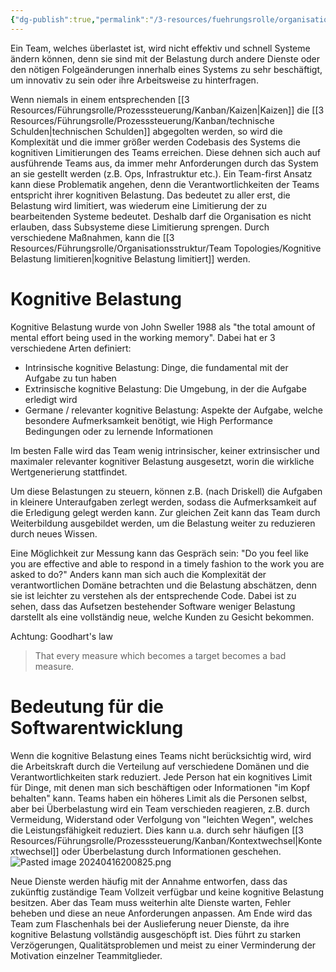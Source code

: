 ```yaml
---
{"dg-publish":true,"permalink":"/3-resources/fuehrungsrolle/organisationsstruktur/team-topologies/kognitive-belastung/","created":"2024-04-28T15:51:42.550+02:00","updated":"2024-04-28T16:55:05.264+02:00"}
---
```



Ein Team, welches überlastet ist, wird nicht effektiv und schnell Systeme ändern können, denn sie sind mit der Belastung durch andere Dienste oder den nötigen Folgeänderungen innerhalb eines Systems zu sehr beschäftigt, um innovativ zu sein oder ihre Arbeitsweise zu hinterfragen.

Wenn niemals in einem entsprechenden [[3 Resources/Führungsrolle/Prozesssteuerung/Kanban/Kaizen\|Kaizen]] die [[3 Resources/Führungsrolle/Prozesssteuerung/Kanban/technische Schulden\|technischen Schulden]] abgegolten werden, so wird die Komplexität und die immer größer werden Codebasis des Systems die kognitiven Limitierungen des Teams erreichen. Diese dehnen sich auch auf ausführende Teams aus, da immer mehr Anforderungen durch das System an sie gestellt werden (z.B. Ops, Infrastruktur etc.).
Ein Team-first Ansatz kann diese Problematik angehen, denn die Verantwortlichkeiten der Teams entspricht ihrer kognitiven Belastung. Das bedeutet zu aller erst, die Belastung wird limitiert, was wiederum eine Limitierung der zu bearbeitenden Systeme bedeutet. Deshalb darf die Organisation es nicht erlauben, dass Subsysteme diese Limitierung sprengen.
Durch verschiedene Maßnahmen, kann die [[3 Resources/Führungsrolle/Organisationsstruktur/Team Topologies/Kognitive Belastung limitieren\|kognitive Belastung limitiert]] werden.

# Kognitive Belastung

Kognitive Belastung wurde von John Sweller 1988 als "the total amount of mental effort being used in the working memory". Dabei hat er 3 verschiedene Arten definiert:
- Intrinsische kognitive Belastung: Dinge, die fundamental mit der Aufgabe zu tun haben
- Extrinsische kognitive Belastung: Die Umgebung, in der die Aufgabe erledigt wird
- Germane / relevanter kognitive Belastung: Aspekte der Aufgabe, welche besondere Aufmerksamkeit benötigt, wie High Performance Bedingungen oder zu lernende Informationen

Im besten Falle wird das Team wenig intrinsischer, keiner extrinsischer und maximaler relevanter kognitiver Belastung ausgesetzt, worin die wirkliche Wertgenerierung stattfindet.

Um diese Belastungen zu steuern, können z.B. (nach Driskell) die Aufgaben in kleinere Unteraufgaben zerlegt werden, sodass die Aufmerksamkeit auf die Erledigung gelegt werden kann. Zur gleichen Zeit kann das Team durch Weiterbildung ausgebildet werden, um die Belastung weiter zu reduzieren durch neues Wissen.

Eine Möglichkeit zur Messung kann das Gespräch sein: "Do you feel like you are effective and able to respond in a timely fashion to the work you are asked to do?" Anders kann man sich auch die Komplexität der verantwortlichen Domäne betrachten und die Belastung abschätzen, denn sie ist leichter zu verstehen als der entsprechende Code. Dabei ist zu sehen, dass das Aufsetzen bestehender Software weniger Belastung darstellt als eine vollständig neue, welche Kunden zu Gesicht bekommen.

Achtung: Goodhart's law
> That every measure which becomes a target becomes a bad measure.

# Bedeutung für die Softwarentwicklung

Wenn die kognitive Belastung eines Teams nicht berücksichtig wird, wird die Arbeitskraft durch die Verteilung auf verschiedene Domänen und die Verantwortlichkeiten stark reduziert. Jede Person hat ein kognitives Limit für Dinge, mit denen man sich beschäftigen oder Informationen "im Kopf behalten" kann. Teams haben ein höheres Limit als die Personen selbst, aber bei Überbelastung wird ein Team verschieden reagieren, z.B. durch Vermeidung, Widerstand oder Verfolgung von "leichten Wegen", welches die Leistungsfähigkeit reduziert. Dies kann u.a. durch sehr häufigen [[3 Resources/Führungsrolle/Prozesssteuerung/Kanban/Kontextwechsel\|Kontextwechsel]] oder Überbelastung durch Informationen geschehen.
![Pasted image 20240416200825.png](/img/user/4%20Archive/Assets/Pasted%20image%2020240416200825.png)

Neue Dienste werden häufig mit der Annahme entworfen, dass das zukünftig zuständige Team Vollzeit verfügbar und keine kognitive Belastung besitzen. Aber das Team muss weiterhin alte Dienste warten, Fehler beheben und diese an neue Anforderungen anpassen. Am Ende wird das Team zum Flaschenhals bei der Auslieferung neuer Dienste, da ihre kognitive Belastung vollständig ausgeschöpft ist. Dies führt zu starken Verzögerungen, Qualitätsproblemen und meist zu einer Verminderung der Motivation einzelner Teammitglieder.
